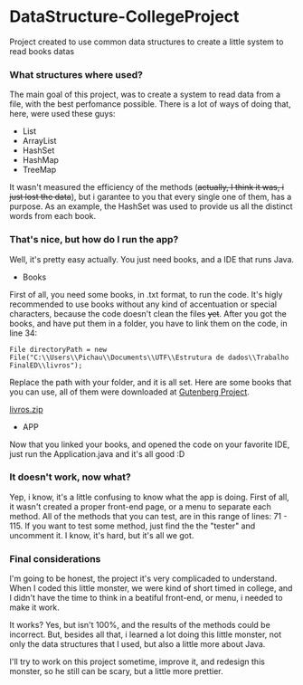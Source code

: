 # DataStructure-CollegeProject
Project created to use common data structures to create a little system to read books datas

### **What structures where used?**
The main goal of this project, was to create a system to read data from a file, with the best perfomance possible. There is a lot of ways of doing that, here, were used these guys:

- List
- ArrayList
- HashSet
- HashMap
- TreeMap

It wasn't measured the efficiency of the methods (~~actually, I think it was, i just lost the data~~), but i garantee to you that every single one of them, has a purpose. As an example, the HashSet was used to provide us all the distinct words from each book.

### **That's nice, but how do I run the app?**

Well, it's pretty easy actually. You just need books, and a IDE that runs Java. 

- Books

First of all, you need some books, in .txt format, to run the code. It's higly recommended to use books without any kind of accentuation or special characters, because the code doesn't clean the files ~~yet~~. After you got the books, and have put them in a folder, you have to link them on the code, in line 34:

``` 
File directoryPath = new File("C:\\Users\\Pichau\\Documents\\UTF\\Estrutura de dados\\Trabalho FinalED\\livros");
```
Replace the path with your folder, and it is all set. Here are some books that you can use, all of them were downloaded at [Gutenberg Project](https://www.gutenberg.org).

[livros.zip](https://github.com/Theusaopia/DataStructure-CollegeProject/files/7131139/livros.zip)

- APP

Now that you linked your books, and opened the code on your favorite IDE, just run the Application.java and it's all good :D

### **It doesn't work, now what?**

Yep, i know, it's a little confusing to know what the app is doing. First of all, it wasn't created a proper front-end page, or a menu to separate each method. All of the methods that you can test, are in this range of lines: 71 - 115. If you want to test some method, just find the the "tester" and uncomment it. I know, it's hard, but it's all we got.

### **Final considerations**

I'm going to be honest, the project it's very complicaded to understand. When I coded this little monster, we were kind of short timed in college, and I didn't have the time to think in a beatiful front-end, or menu, i needed to make it work. 

It works? Yes, but isn't 100%, and the results of the methods could be incorrect. But, besides all that, i learned a lot doing this little monster, not only the data structures that I used, but also a little more about Java. 

I'll try to work on this project sometime, improve it, and redesign this monster, so he still can be scary, but a little more prettier. 
